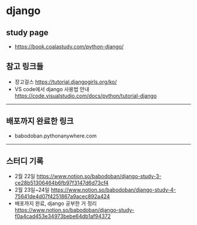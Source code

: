 # django

## study page
* https://book.coalastudy.com/python-django/
## 참고 링크들
* 장고걸스 https://tutorial.djangogirls.org/ko/
* VS code에서 django 사용법 안내 https://code.visualstudio.com/docs/python/tutorial-django
---
## 배포까지 완료한 링크
* babodoban.pythonanywhere.com
---
## 스터디 기록
* 2월 22일 https://www.notion.so/babodoban/django-study-3-ce28b51306464b6fb97f3147d6d73cf4
* 2월 23일~24일 https://www.notion.so/babodoban/django-study-4-75641de4d07f4251867a9acec892a424
* 배포까지 완료, django 공부한 거 정리 https://www.notion.so/babodoban/django-study-f0a4cad453e34973bebe64db1af94372
